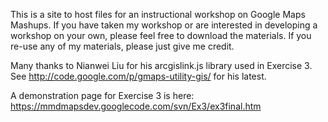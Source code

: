 This is a site to host files for an instructional workshop on Google Maps Mashups. If you have taken my workshop or are interested in developing a workshop on your own, please feel free to download the materials. If you re-use any of my materials, please just give me credit.

Many thanks to Nianwei Liu for his arcgislink.js library used in Exercise 3. See http://code.google.com/p/gmaps-utility-gis/ for his latest.

A demonstration page for Exercise 3 is here: https://mmdmapsdev.googlecode.com/svn/Ex3/ex3final.htm